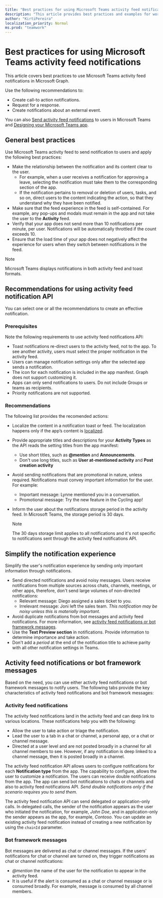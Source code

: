 ```yaml
---
title: "Best practices for using Microsoft Teams activity feed notifications"
description: "This article provides best practices and examples for working with activity feed notifications in Microsoft Graph."
author: "KirtiPereira"
localization_priority: Normal
ms.prod: "teamwork"
---
```


# Best practices for using Microsoft Teams activity feed notifications

This article covers best practices to use Microsoft Teams activity feed notifications in Microsoft Graph.

Use the following recommendations to:

* Create call-to action notifications.
* Request for a response.
* Create notifications about an external event.

You can also [Send activity feed notifications](teams-send-activityfeednotifications.md) to users in Microsoft Teams and [Designing your Microsoft Teams app](/platform/concepts/design/design-teams-app-overview).

## General best practices

Use Microsoft Teams activity feed to send notification to users and apply the following best practices:

* Make the relationship between the notification and its content clear to the user.
    * For example, when a user receives a notification for approving a leave, selecting the notification must take them to the corresponding section of the app.
    * If the notification pertains to removal or deletion of users, tasks, and so on, direct users to the content indicating the action, so that they understand why they have been notified.
* Make sure that the feed experience in the feed is self-contained. For example, any pop-ups and modals must remain in the app and not take the user to the **Activity** feed.
* Verify that your app does not send more than 10 notifications per minute, per user. Notifications will be automatically throttled if the count exceeds 10.
* Ensure that the load time of your app does not negatively affect the experience for users when they switch between notifications in the feed.

> [!NOTE]
> Microsoft Teams displays notifications in both activity feed and toast formats.

## Recommendations for using activity feed notification API

You can select one or all the recommendations to create an effective notification.

### Prerequisites

Note the following requirements to use activity feed notifications API:
  * Toast notifications re-direct users to the activity feed, not to the app. To see another activity, users must select the proper notification in the activity feed.
  * Users can manage notification settings only after the selected app sends a notification.
  * The icon for each notification is included in the app manifest. Graph does not support customizing it.
  * Apps can only send notifications to users. Do not include Groups or teams as recipients.
  * Priority notifications are not supported.

### Recommendations

The following list provides the recomended actions:
* Localize the content in a notification toast or feed. The localization happens only if the app’s content is [localized](/platform/concepts/build-and-test/apps-localization).
* Provide appropriate titles and descriptions for your **Activity Types** as the API reads the setting titles from the app manifest: 
  * Use short titles, such as **@mention** and **Announcements**.
  * Don't use long titles, such as **User at-mentioned activity** and **Post creation activity**
* Avoid sending notifications that are promotional in nature, unless required. Notifications must convey important information for the user. For example:
  * Important message: Lynne mentioned you in a conversation.
  * Promotional message: Try the new feature in the Cycling app!
* Inform the user about the notifications storage period in the activity feed. In Microsoft Teams, the storage period is 30 days.

  > [!NOTE]
  > The 30 days storage limit applies to all notifications and it's not specific to notifications sent through the activity feed notifications API.

## Simplify the notification experience

Simplify the user's notification experience by sending only important information through notifications.

* Send directed notifications and avoid noisy messages. Users receive notifications from multiple sources across chats, channels, meetings, or other apps, therefore, don't send large volumes of non-directed notifications:
  * Relevant message: Diego assigned a sales ticket to you.
  * Irrelevant message: Joni left the sales team. *This notification may be noisy unless this is materially important.*
* Avoid duplicate notifications from bot messages and activity feed notifications. For more information, see [activity feed notifications or bot framework messages](#activity-feed-notifications-or-bot-framework-messages).
* Use the **Text Preview section** in notifications. Provide information to determine importance and take action.
* Don't add a *period* at the end of the notification title to achieve parity with all other notification settings in Teams.

## Activity feed notifications or bot framework messages

Based on the need, you can use either activity feed notifications or bot framework messages to notify users. The following tabs provide the key characteristics of activity feed notifications and bot framework messages:

### Activity feed notifications

The activity feed notifications land in the activity feed and can deep link to various locations. These notifications help you with the following: 
* Allow the user to take action or triage the notification.
* Lead the user to a tab in a chat or channel, a personal app, or a chat or channel message. 
* Directed at a user level and are not posted broadly in a channel for all channel members to see. However, if any notification is deep linked to a channel message, then it is posted broadly in a channel.

The activity feed notification API allows users to configure notifications for each **Notification type** from the app. The capability to configure, allows the user to customize a notification. The users can receive double notifications from the app. The app can send bot notifications to chats or channels and also to activity feed notifications API. *Send double notifications only if the scenario requires you to send them.* 

The activity feed notification API can send delegated or application-only calls. In delegated calls, the sender of the notification appears as the user who initiated the notification, for example, *John Doe*, and in application-only the sender appears as the app, for example, *Contoso*.
You can update an existing activity feed notification instead of creating a new notification by using the `chainId` parameter.

### Bot framework messages

Bot messages are delivered as chat or channel messages. If the users' notifications for chat or channel are turned on, they trigger notifications as chat or channel notifications:

* *@mention* the name of the user for the notification to appear in the activity feed.
* It is useful if the alert is consumed as a chat or channel message or is consumed broadly. For example, message is consumed by all channel members.
